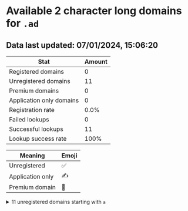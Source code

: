 # Available 2 character long domains for `.ad`

## Data last updated: 07/01/2024, 15:06:20

|Stat|Amount|
|--|--|
|Registered domains|0|
|Unregistered domains|11|
|Premium domains|0|
|Application only domains|0|
|Registration rate|0.0%|
|Failed lookups|0|
|Successful lookups|11|
|Lookup success rate|100%|


|Meaning|Emoji|
|--|--|
|Unregistered|:white_check_mark:|
|Application only|:writing_hand:|
|Premium domain|:gem:|

<details>
<summary>11 unregistered domains starting with <bold><code>a</code></bold></summary>

|Type|Domain|
|--|--|
|:white_check_mark:|`aa.ad`|
|:white_check_mark:|`ab.ad`|
|:white_check_mark:|`ac.ad`|
|:white_check_mark:|`ad.ad`|
|:white_check_mark:|`ae.ad`|
|:white_check_mark:|`af.ad`|
|:white_check_mark:|`ag.ad`|
|:white_check_mark:|`ah.ad`|
|:white_check_mark:|`ai.ad`|
|:white_check_mark:|`aj.ad`|
|:white_check_mark:|`ak.ad`|
</details>